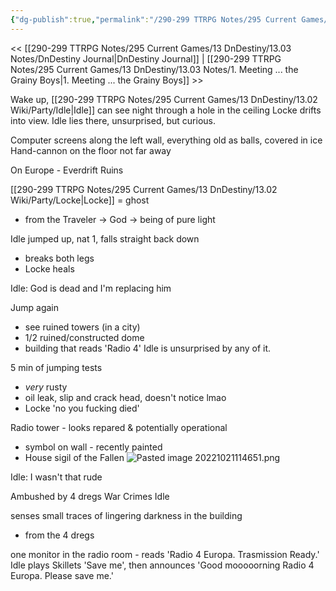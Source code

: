 ```yaml
---
{"dg-publish":true,"permalink":"/290-299 TTRPG Notes/295 Current Games/13 DnDestiny/13.03 Notes/0.5. Escaping Gravity/"}
---
```



<< [[290-299 TTRPG Notes/295 Current Games/13 DnDestiny/13.03 Notes/DnDestiny Journal\|DnDestiny Journal]] | [[290-299 TTRPG Notes/295 Current Games/13 DnDestiny/13.03 Notes/1. Meeting ... the Grainy Boys\|1. Meeting ... the Grainy Boys]] >>

Wake up, [[290-299 TTRPG Notes/295 Current Games/13 DnDestiny/13.02 Wiki/Party/Idle\|Idle]] can see night through a hole in the ceiling
Locke drifts into view. Idle lies there, unsurprised, but curious.

Computer screens along the left wall, everything old as balls, covered in ice
Hand-cannon on the floor not far away

On Europe - Everdrift Ruins

[[290-299 TTRPG Notes/295 Current Games/13 DnDestiny/13.02 Wiki/Party/Locke\|Locke]] = ghost
- from the Traveler -> God -> being of pure light

Idle jumped up, nat 1, falls straight back down
- breaks both legs
- Locke heals

Idle: God is dead and I'm replacing him

Jump again
- see ruined towers (in a city)
- 1/2 ruined/constructed dome
- building that reads 'Radio 4'
Idle is unsurprised by any of it.

5 min of jumping tests
- _very_ rusty
- oil leak, slip and crack head, doesn't notice lmao
- Locke 'no you fucking died'

Radio tower - looks repared & potentially operational
- symbol on wall - recently painted
- House sigil of the Fallen
![Pasted image 20221021114651.png](/img/user/290-299%20TTRPG%20Notes/295%20Current%20Games/13%20DnDestiny/13.02%20Wiki/Groups/Fallen/House%20of%20Storms/Pasted%20image%2020221021114651.png)

Idle: I wasn't that rude

Ambushed by 4 dregs
War Crimes Idle

senses small traces of lingering darkness in the building
- from the 4 dregs

one monitor in the radio room - reads 'Radio 4 Europa. Trasmission Ready.'
Idle plays Skillets 'Save me', then announces 'Good mooooorning Radio 4 Europa. Please save me.'